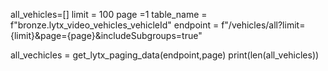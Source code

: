 all_vehicles=[]
limit = 100
page =1 
table_name = f"bronze.lytx_video_vehicles_vehicleId"
endpoint = f"/vehicles/all?limit={limit}&page={page}&includeSubgroups=true"

all_vechicles = get_lytx_paging_data(endpoint,page)
print(len(all_vehicles))

